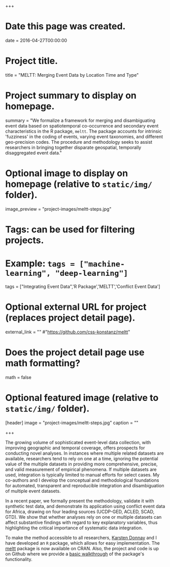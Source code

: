 +++
# Date this page was created.
date = 2016-04-27T00:00:00

# Project title.
title = "MELTT: Merging Event Data by Location Time and Type"

# Project summary to display on homepage.
summary = "We formalize a framework for merging and disambiguating event data based on spatiotemporal co-occurrence and secondary event characteristics in the R package, `meltt`. The package accounts for intrinsic 'fuzziness' in the coding of events, varying event taxonomies, and different geo-precision codes. The procedure and methodology seeks to assist researchers in bringing together disparate geospatial, temporally disaggregated event data."

# Optional image to display on homepage (relative to `static/img/` folder).
image_preview = "project-images/meltt-steps.jpg"

# Tags: can be used for filtering projects.
# Example: `tags = ["machine-learning", "deep-learning"]`
tags = ["Integrating Event Data",'R Package','MELTT','Conflict Event Data']

# Optional external URL for project (replaces project detail page).
external_link = "" #"https://github.com/css-konstanz/meltt"

# Does the project detail page use math formatting?
math = false

# Optional featured image (relative to `static/img/` folder).
[header]
image = "project-images/meltt-steps.jpg"
caption = ""

+++

The growing volume of sophisticated event-level data collection, with improving geographic and temporal coverage, offers prospects for conducting novel analyses. In instances where multiple related datasets are available, researchers tend to rely on one at a time, ignoring the potential value of the multiple datasets in providing more comprehensive, precise, and valid measurement of empirical phenomena. If multiple datasets are used, integration is typically limited to manual efforts for select cases. My co-authors and I develop the conceptual and methodological foundations for automated, transparent and reproducible integration and disambiguation of multiple event datasets.

In a recent paper, we formally present the methodology, validate it with synthetic test data, and demonstrate its application using conflict event data for Africa, drawing on four leading sources (UCDP-GED, ACLED, SCAD, GTD). We show that whether analyses rely on one or multiple datasets can affect substantive findings with regard to key explanatory variables, thus highlighting the critical importance of systematic data integration. 

To make the method accessible to all researchers, [Karsten Donnay](http://www.karstendonnay.net/) and I have developed an `R` package, which allows for easy implementation. The [meltt](https://cran.r-project.org/web/packages/meltt/index.html) package is now available on CRAN. Also, the project and code is up on Github where we provide a [basic walkthrough](https://github.com/css-konstanz/meltt) of the package's functionality.